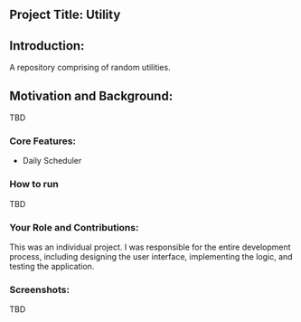 ## Project Title: Utility

## Introduction:
A repository comprising of random utilities.

## Motivation and Background:
TBD


### Core Features:

- Daily Scheduler


### How to run
TBD

### Your Role and Contributions:
This was an individual project. I was responsible for the entire development process, including designing the user interface, implementing the logic, and testing the application.

### Screenshots: 
TBD